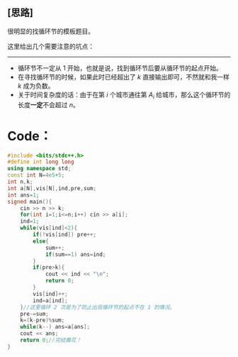 ## [思路]
很明显的找循环节的模板题目。

这里给出几个需要注意的坑点：


------------


- 循环节不一定从 1 开始，也就是说，找到循环节后要从循环节的起点开始。
- 在寻找循环节的时候，如果此时已经超出了 $k$ 直接输出即可，不然就和我一样 $k$ 成为负数。
- 关于时间复杂度的话：由于在第 $i$ 个城市通往第 $A_i$ 给城市，那么这个循环节的长度**一定**不会超过 $n$。

# Code：
```cpp
#include <bits/stdc++.h>
#define int long long
using namespace std;
const int N=4e5+5;
int n,k;
int a[N],vis[N],ind,pre,sum;
int ans=1;
signed main(){
	cin >> n >> k;
	for(int i=1;i<=n;i++) cin >> a[i];
	ind=1;
	while(vis[ind]<2){
		if(!vis[ind]) pre++;
		else{
			sum++;	
			if(sum==1) ans=ind;
		}
		if(pre>k){
			cout << ind << "\n";
			return 0;
		}
		vis[ind]++;
		ind=a[ind];
	}//这里循环 2 次是为了防止出现循环节的起点不在 1 的情况。
	pre-=sum;
	k=(k-pre)%sum;
	while(k--) ans=a[ans];
	cout << ans;
	return 0;//完结撒花！
}

```

